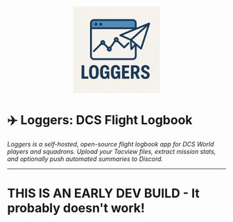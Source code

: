 <center><img src="loggers-logo.png" width="200px"></center>

# ✈️ Loggers: DCS Flight Logbook

_Loggers is a self-hosted, open-source flight logbook app for DCS World players and squadrons. Upload your Tacview files, extract mission stats, and optionally push automated summaries to Discord._


---

# THIS IS AN EARLY DEV BUILD - It probably doesn't work! 

